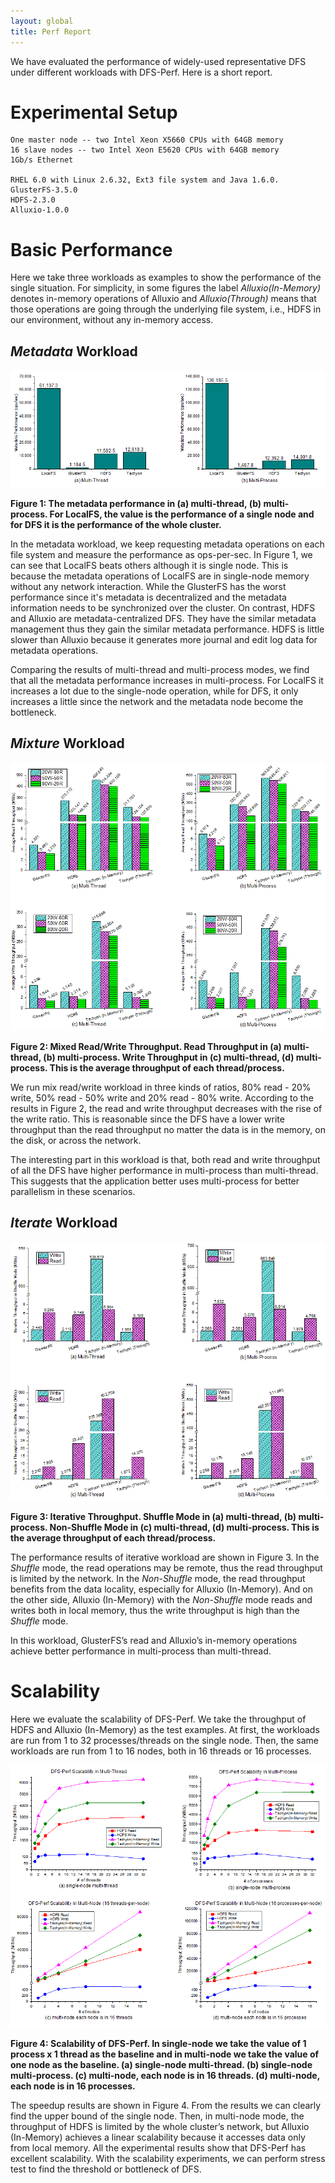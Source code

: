 ```yaml
---
layout: global
title: Perf Report
---
```


We have evaluated the performance of widely-used representative DFS under different workloads with DFS-Perf. Here is a short report.

# Experimental Setup

    One master node -- two Intel Xeon X5660 CPUs with 64GB memory
    16 slave nodes -- two Intel Xeon E5620 CPUs with 64GB memory
    1Gb/s Ethernet
    
    RHEL 6.0 with Linux 2.6.32, Ext3 file system and Java 1.6.0.
    GlusterFS-3.5.0
    HDFS-2.3.0
    Alluxio-1.0.0

# Basic Performance

Here we take three workloads as examples to show the performance of the single situation. For simplicity, in some figures the label *Alluxio(In-Memory)* denotes in-memory operations of Alluxio and *Alluxio(Through)* means that those operations are going through the underlying file system, i.e., HDFS in our environment, without any in-memory access.

## *Metadata* Workload

![Metadata](./img/metadata.png)

**Figure 1: The metadata performance in (a) multi-thread, (b) multi-process. For LocalFS, the value is the performance of a single node and for DFS it is the performance of the whole cluster.**
<br/>

In the metadata workload, we keep requesting metadata operations on each file system and measure the performance as ops-per-sec. In Figure 1, we can see that LocalFS beats others although it is single node. This is because the metadata operations of LocalFS are in single-node memory without any network interaction. While the GlusterFS has the worst performance since it's metadata is decentralized and the metadata information needs to be synchronized over the cluster. On contrast, HDFS and Alluxio are metadata-centralized DFS. They have the similar metadata management thus they gain the similar metadata performance. HDFS is little slower than Alluxio because it generates more journal and edit log data for metadata operations.

Comparing the results of multi-thread and multi-process modes, we find that all the metadata performance increases in multi-process. For LocalFS it increases a lot due to the single-node operation, while for DFS, it only increases a little since the network and the metadata node become the bottleneck.

## *Mixture* Workload

![Mixture](./img/mixture.png)

**Figure 2: Mixed Read/Write Throughput. Read Throughput in (a) multi-thread, (b) multi-process. Write Throughput in (c) multi-thread, (d) multi-process. This is the average throughput of each thread/process.**
<br/>

We run mix read/write workload in three kinds of ratios, 80% read - 20% write, 50% read - 50% write and 20% read - 80% write. According to the results in Figure 2, the read and write throughput decreases with the rise of the write ratio. This is reasonable since the DFS have a lower write throughput than the read throughput no matter the data is in the memory, on the disk, or across the network.

The interesting part in this workload is that, both read and write throughput of all the DFS have higher performance in multi-process than multi-thread. This suggests that the application better uses multi-process for better parallelism in these scenarios.

## *Iterate* Workload

![Iterate](./img/iterate.png)

**Figure 3: Iterative Throughput. Shuffle Mode in (a) multi-thread, (b) multi-process. Non-Shuffle Mode in (c) multi-thread, (d) multi-process. This is the average throughput of each thread/process.**
<br/>

The performance results of iterative workload are shown in Figure 3. In the *Shuffle* mode, the read operations may be remote, thus the read throughput is limited by the network. In the *Non-Shuffle* mode, the read throughput benefits from the data locality, especially for Alluxio (In-Memory). And on the other side, Alluxio (In-Memory) with the *Non-Shuffle* mode reads and writes both in local memory, thus the write throughput is high than the *Shuffle* mode.

In this workload, GlusterFS’s read and Alluxio’s in-memory operations achieve better performance in multi-process than multi-thread.

# Scalability

Here we evaluate the scalability of DFS-Perf. We take the throughput of HDFS and Alluxio (In-Memory) as the test examples. At first, the workloads are run from 1 to 32 processes/threads on the single node. Then, the same workloads are run from 1 to 16 nodes, both in 16 threads or 16 processes.

![Scalability](./img/scalability.png)

**Figure 4: Scalability of DFS-Perf. In single-node we take the value of 1 process x 1 thread as the baseline and in multi-node we take the value of one node as the baseline. (a) single-node multi-thread. (b) single-node multi-process. (c) multi-node, each node is in 16 threads. (d) multi-node, each node is in 16 processes.**
<br/>

The speedup results are shown in Figure 4. From the results we can clearly find the upper bound of the single node. Then, in multi-node mode, the throughput of HDFS is limited by the whole cluster’s network, but Alluxio (In-Memory) achieves a linear scalability because it accesses data only from local memory. All the experimental results show that DFS-Perf has excellent scalability. With the scalability experiments, we can perform stress test to find the threshold or bottleneck of DFS.
